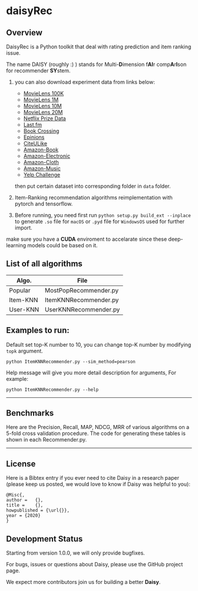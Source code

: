 # daisyRec

## Overview

DaisyRec is a Python toolkit that deal with rating prediction and item ranking issue.

The name DAISY (roughly :) ) stands for Multi-**D**imension f**AI**r comp**A**r**I**son for recommender **SY**stem.

1. you can also download experiment data from links below: 

    - [MovieLens 100K](https://grouplens.org/datasets/movielens/100k/)
    - [MovieLens 1M](https://grouplens.org/datasets/movielens/1m/)
    - [MovieLens 10M](https://grouplens.org/datasets/movielens/10m/)
    - [MovieLens 20M](https://grouplens.org/datasets/movielens/20m/)
    - [Netflix Prize Data](https://archive.org/download/nf_prize_dataset.tar)
    - [Last.fm](https://grouplens.org/datasets/hetrec-2011/)
    - [Book Crossing](https://grouplens.org/datasets/book-crossing/)
    - [Epinions](http://www.cse.msu.edu/~tangjili/trust.html)
    - [CiteULike](https://github.com/js05212/citeulike-a)
    - [Amazon-Book](http://snap.stanford.edu/data/amazon/productGraph/categoryFiles/ratings_Books.csv)
    - [Amazon-Electronic](http://snap.stanford.edu/data/amazon/productGraph/categoryFiles/ratings_Electronics.csv)
    - [Amazon-Cloth](http://snap.stanford.edu/data/amazon/productGraph/categoryFiles/ratings_Clothing_Shoes_and_Jewelry.csv)
    - [Amazon-Music](http://snap.stanford.edu/data/amazon/productGraph/categoryFiles/ratings_Digital_Music.csv)
    - [Yelp Challenge](https://kaggle.com/yelp-dataset/yelp-dataset)

    then put certain dataset into corresponding folder in `data` folder.

2. Item-Ranking recommendation algorithms reimplementation with pytorch and tensorflow.

3. Before running, you need first run `python setup.py build_ext --inplace` to generate `.so` file for `macOS` or `.pyd` file for `WindowsOS` used for further import.

make sure you have a **CUDA** enviroment to accelarate since these deep-learning models could be based on it.

## List of all algorithms

| Algo. | File |
| ------ | ------ |
| Popular | MostPopRecommender.py |
| Item-KNN | ItemKNNRecommender.py |
| User-KNN | UserKNNRecommender.py |

## Examples to run:

Default set top-K number to 10, you can change top-K number by modifying `topk` argument.

```
python ItemKNNRecommender.py --sim_method=pearson
```

Help message will give you more detail description for arguments, For example:

```
python ItemKNNRecommender.py --help
```

---

## Benchmarks

Here are the Precision, Recall, MAP, NDCG, MRR of various algorithms on a 5-fold cross validation procedure. 
The code for generating these tables is shown in each Recommender.py.

<!-- ## Simple Result Achieved for quick look

| Algo | HR@10 | NDCG@10 | MAP@10 |
| ------ | ------ | ------ | -- |
| Pop | 0.101  | 0.338 | 0.040 |
| UserKNN | 0.141  | 0.341 | 0.069 |
| ItemKNN | 0.153  | 0.351 | 0.079 |
| SLiM | 0.359 | 0.706 | 0.262 |
| NMF | 0.157 | 0.353 | 0.078 |
| PureSVD | 0.347 | 0.638 | 0.248 |
| SVD | 0.164 | 0.365 | 0.087 |
| SVD++ | 0.152 | 0.360 | 0.077 |
| WRMF | 0.586 | 0.833 | 0.451 |
| BPR-MF | 0.705 | 0.407 | 0.315 |
| NeuMF | 0.698  | 0.401 | 0.310 |
| FM | 0.209 | 0.451 | 0.119 | -->
<!-- | NeuFM(deprecated) | 0.214  | 0.453 | 0.119 | -->

---

## License

Here is a Bibtex entry if you ever need to cite Daisy in a research paper (please keep us posted, we would love to know if Daisy was helpful to you):

```
@Misc{,
author =   {},
title =    {},
howpublished = {\url{}},
year = {2020}
}
```

## Development Status

Starting from version 1.0.0, we will only provide bugfixes. 

For bugs, issues or questions about Daisy, please use the GitHub project page. 

We expect more contributors join us for building a better **Daisy**.
